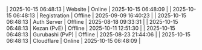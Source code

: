 | 2025-10-15 06:48:13 | Website | Online | 2025-10-15 06:48:09 |
| 2025-10-15 06:48:13 | Registration | Offline | 2025-09-09 16:40:23 |
| 2025-10-15 06:48:13 | Auth Server | Offline | 2025-08-18 09:33:31 |
| 2025-10-15 06:48:13 | Kezan (PvE) | Offline | 2025-10-11 12:51:30 |
| 2025-10-15 06:48:13 | Gurubashi (PvP) | Offline | 2025-08-23 21:44:06 |
| 2025-10-15 06:48:13 | Cloudflare | Online | 2025-10-15 06:48:09 |
